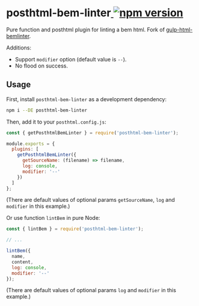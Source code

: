 # posthtml-bem-linter[ ![npm version](https://img.shields.io/npm/v/posthtml-bem-linter.svg)](https://www.npmjs.com/package/posthtml-bem-linter)

Pure function and posthtml plugin for linting a bem html. Fork of [gulp-html-bemlinter](https://www.npmjs.com/package/gulp-html-bemlinter).

Additions:
- Support `modifier` option (default value is `--`).
- No flood on success.

## Usage

First, install `posthtml-bem-linter` as a development dependency:

```bash
npm i --DE posthtml-bem-linter
```

Then, add it to your `posthtml.config.js`:

```js
const { getPosthtmlBemLinter } = require('posthtml-bem-linter');

module.exports = {
  plugins: [
    getPosthtmlBemLinter({
      getSourceName: (filename) => filename,
      log: console,
      modifier: '--'
    })
  ]
};
```

(There are default values of optional params `getSourceName`, `log` and `modifier` in this example.)

Or use function `lintBem` in pure Node:

```js
const { lintBem } = require('posthtml-bem-linter');

// ...

lintBem({
  name,
  content,
  log: console,
  modifier: '--'
});
```

(There are default values of optional params `log` and `modifier` in this example.)
